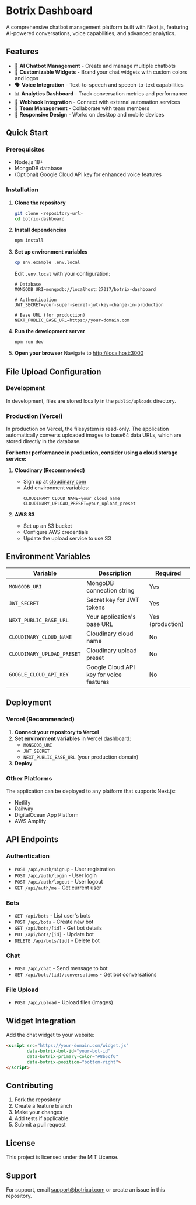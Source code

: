 # Botrix Dashboard

A comprehensive chatbot management platform built with Next.js, featuring AI-powered conversations, voice capabilities, and advanced analytics.

## Features

- 🤖 **AI Chatbot Management** - Create and manage multiple chatbots
- 🎨 **Customizable Widgets** - Brand your chat widgets with custom colors and logos
- 🗣️ **Voice Integration** - Text-to-speech and speech-to-text capabilities
- 📊 **Analytics Dashboard** - Track conversation metrics and performance
- 🔗 **Webhook Integration** - Connect with external automation services
- 👥 **Team Management** - Collaborate with team members
- 📱 **Responsive Design** - Works on desktop and mobile devices

## Quick Start

### Prerequisites

- Node.js 18+ 
- MongoDB database
- (Optional) Google Cloud API key for enhanced voice features

### Installation

1. **Clone the repository**
   ```bash
   git clone <repository-url>
   cd botrix-dashboard
   ```

2. **Install dependencies**
   ```bash
   npm install
   ```

3. **Set up environment variables**
   ```bash
   cp env.example .env.local
   ```
   
   Edit `.env.local` with your configuration:
   ```env
   # Database
   MONGODB_URI=mongodb://localhost:27017/botrix-dashboard
   
   # Authentication
   JWT_SECRET=your-super-secret-jwt-key-change-in-production
   
   # Base URL (for production)
   NEXT_PUBLIC_BASE_URL=https://your-domain.com
   ```

4. **Run the development server**
   ```bash
   npm run dev
   ```

5. **Open your browser**
   Navigate to [http://localhost:3000](http://localhost:3000)

## File Upload Configuration

### Development
In development, files are stored locally in the `public/uploads` directory.

### Production (Vercel)
In production on Vercel, the filesystem is read-only. The application automatically converts uploaded images to base64 data URLs, which are stored directly in the database.

**For better performance in production, consider using a cloud storage service:**

1. **Cloudinary (Recommended)**
   - Sign up at [cloudinary.com](https://cloudinary.com)
   - Add environment variables:
     ```env
     CLOUDINARY_CLOUD_NAME=your_cloud_name
     CLOUDINARY_UPLOAD_PRESET=your_upload_preset
     ```

2. **AWS S3**
   - Set up an S3 bucket
   - Configure AWS credentials
   - Update the upload service to use S3

## Environment Variables

| Variable | Description | Required |
|----------|-------------|----------|
| `MONGODB_URI` | MongoDB connection string | Yes |
| `JWT_SECRET` | Secret key for JWT tokens | Yes |
| `NEXT_PUBLIC_BASE_URL` | Your application's base URL | Yes (production) |
| `CLOUDINARY_CLOUD_NAME` | Cloudinary cloud name | No |
| `CLOUDINARY_UPLOAD_PRESET` | Cloudinary upload preset | No |
| `GOOGLE_CLOUD_API_KEY` | Google Cloud API key for voice features | No |

## Deployment

### Vercel (Recommended)

1. **Connect your repository to Vercel**
2. **Set environment variables** in Vercel dashboard:
   - `MONGODB_URI`
   - `JWT_SECRET`
   - `NEXT_PUBLIC_BASE_URL` (your production domain)
3. **Deploy**

### Other Platforms

The application can be deployed to any platform that supports Next.js:
- Netlify
- Railway
- DigitalOcean App Platform
- AWS Amplify

## API Endpoints

### Authentication
- `POST /api/auth/signup` - User registration
- `POST /api/auth/login` - User login
- `POST /api/auth/logout` - User logout
- `GET /api/auth/me` - Get current user

### Bots
- `GET /api/bots` - List user's bots
- `POST /api/bots` - Create new bot
- `GET /api/bots/[id]` - Get bot details
- `PUT /api/bots/[id]` - Update bot
- `DELETE /api/bots/[id]` - Delete bot

### Chat
- `POST /api/chat` - Send message to bot
- `GET /api/bots/[id]/conversations` - Get bot conversations

### File Upload
- `POST /api/upload` - Upload files (images)

## Widget Integration

Add the chat widget to your website:

```html
<script src="https://your-domain.com/widget.js" 
        data-botrix-bot-id="your-bot-id"
        data-botrix-primary-color="#8b5cf6"
        data-botrix-position="bottom-right">
</script>
```

## Contributing

1. Fork the repository
2. Create a feature branch
3. Make your changes
4. Add tests if applicable
5. Submit a pull request

## License

This project is licensed under the MIT License.

## Support

For support, email support@botrixai.com or create an issue in this repository. 